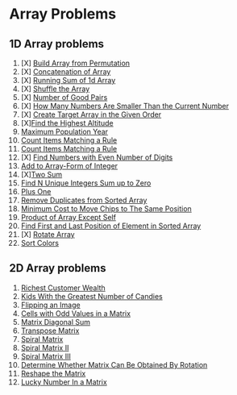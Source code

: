 # Array Problems

## 1D Array problems

01. [X] [Build Array from Permutation](https://leetcode.com/problems/build-array-from-permutation/)
02. [X] [Concatenation of Array](https://leetcode.com/problems/concatenation-of-array/)
03. [X] [Running Sum of 1d Array](https://leetcode.com/problems/running-sum-of-1d-array/)
04. [X] [Shuffle the Array](https://leetcode.com/problems/shuffle-the-array/)
05. [X] [Number of Good Pairs](https://leetcode.com/problems/number-of-good-pairs/)
06. [X] [How Many Numbers Are Smaller Than the Current Number](https://leetcode.com/problems/how-many-numbers-are-smaller-than-the-current-number/)
07. [X] [Create Target Array in the Given Order](https://leetcode.com/problems/create-target-array-in-the-given-order/)
08. [X][Find the Highest Altitude](https://leetcode.com/problems/find-the-highest-altitude/)
09. [Maximum Population Year](https://leetcode.com/problems/maximum-population-year/)
10. [Count Items Matching a Rule](https://leetcode.com/problems/count-items-matching-a-rule/)
11. [Count Items Matching a Rule](https://leetcode.com/problems/count-items-matching-a-rule/)
12. [X] [Find Numbers with Even Number of Digits](https://leetcode.com/problems/find-numbers-with-even-number-of-digits/)
13. [Add to Array-Form of Integer](https://leetcode.com/problems/add-to-array-form-of-integer/)
14. [X][Two Sum](https://leetcode.com/problems/two-sum/)
15. [Find N Unique Integers Sum up to Zero](https://leetcode.com/problems/find-n-unique-integers-sum-up-to-zero/)
16. [Plus One](https://leetcode.com/problems/plus-one/)
17. [Remove Duplicates from Sorted Array](https://leetcode.com/problems/remove-duplicates-from-sorted-array/)
18. [Minimum Cost to Move Chips to The Same Position](https://leetcode.com/problems/minimum-cost-to-move-chips-to-the-same-position/)
19. [Product of Array Except Self](https://leetcode.com/problems/product-of-array-except-self/)
20. [Find First and Last Position of Element in Sorted Array](https://leetcode.com/problems/find-first-and-last-position-of-element-in-sorted-array/)
21. [X] [Rotate Array](https://leetcode.com/problems/rotate-array/)
22. [Sort Colors](https://leetcode.com/problems/sort-colors/)


## 2D Array problems

01. [Richest Customer Wealth](https://leetcode.com/problems/richest-customer-wealth/)
02. [Kids With the Greatest Number of Candies](https://leetcode.com/problems/kids-with-the-greatest-number-of-candies/)
03. [Flipping an Image](https://leetcode.com/problems/flipping-an-image/)
04. [Cells with Odd Values in a Matrix](https://leetcode.com/problems/cells-with-odd-values-in-a-matrix/)
05. [Matrix Diagonal Sum](https://leetcode.com/problems/matrix-diagonal-sum/)
06. [Transpose Matrix](https://leetcode.com/problems/transpose-matrix/)
07. [Spiral Matrix](https://leetcode.com/problems/spiral-matrix/)
08. [Spiral Matrix II](https://leetcode.com/problems/spiral-matrix-ii/)
09. [Spiral Matrix III](https://leetcode.com/problems/spiral-matrix-iii/)
10. [Determine Whether Matrix Can Be Obtained By Rotation](https://leetcode.com/problems/determine-whether-matrix-can-be-obtained-by-rotation/)
11. [Reshape the Matrix](https://leetcode.com/problems/reshape-the-matrix/)
12. [Lucky Number In a Matrix](https://leetcode.com/problems/lucky-numbers-in-a-matrix/)
